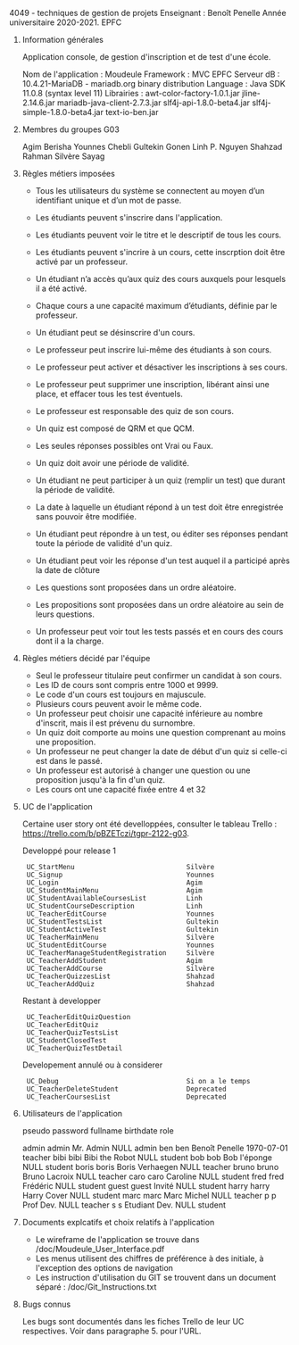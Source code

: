 4049 - techniques de gestion de projets
Enseignant : Benoît Penelle
Année universitaire 2020-2021.
EPFC

1. Information générales

    Application console, de gestion d'inscription et de test d'une école.

    Nom de l'application : Moudeule
    Framework : MVC EPFC
    Serveur dB : 10.4.21-MariaDB - mariadb.org binary distribution
    Language : Java SDK 11.0.8 (syntax level 11)
        Librairies : awt-color-factory-1.0.1.jar
                     jline-2.14.6.jar
                     mariadb-java-client-2.7.3.jar
                     slf4j-api-1.8.0-beta4.jar
                     slf4j-simple-1.8.0-beta4.jar
                     text-io-ben.jar

2. Membres du groupes G03

    Agim 	 Berisha
    Younnes  Chebli
    Gultekin Gonen
    Linh P.  Nguyen
    Shahzad  Rahman
    Silvère  Sayag

3. Règles métiers imposées

    - Tous les utilisateurs du système se connectent au moyen d’un identifiant unique et d’un mot de passe.
    - Les étudiants peuvent s'inscrire dans l'application.

    - Les étudiants peuvent voir le titre et le descriptif de tous les cours.
    - Les étudiants peuvent s'incrire à un cours, cette inscrption doit être activé par un professeur.
    - Un étudiant n’a accès qu’aux quiz des cours auxquels pour lesquels il a été activé.
    - Chaque cours a une capacité maximum d’étudiants, définie par le professeur.
    - Un étudiant peut se désinscrire d'un cours.
    - Le professeur peut inscrire lui-même des étudiants à son cours.
    - Le professeur peut activer et désactiver les inscriptions à ses cours.
    - Le professeur peut supprimer une inscription, libérant ainsi une place, et effacer tous les test éventuels.

    - Le professeur est responsable des quiz de son cours.
    - Un quiz est composé de QRM et que QCM.
    - Les seules réponses possibles ont Vrai ou Faux.
    - Un quiz doit avoir une période de validité.
    - Un étudiant ne peut participer à un quiz (remplir un test) que durant la période de validité.
    - La date à laquelle un étudiant répond à un test doit être enregistrée sans pouvoir être modifiée.
    - Un étudiant peut répondre à un test, ou éditer ses réponses pendant toute la période de validité d'un quiz.
    - Un étudiant peut voir les réponse d'un test auquel il a participé après la date de clôture
    - Les questions sont proposées dans un ordre aléatoire.
    - Les propositions sont proposées dans un ordre aléatoire au sein de leurs questions.
    - Un professeur peut voir tout les tests passés et en cours des cours dont il a la charge.

4. Règles métiers décidé par l'équipe

    - Seul le professeur titulaire peut confirmer un candidat à son cours.
    - Les ID de cours sont compris entre 1000 et 9999.
    - Le code d'un cours est toujours en majuscule. 
    - Plusieurs cours peuvent avoir le même code.
    - Un professeur peut choisir une capacité inférieure au nombre d'inscrit, mais il est prévenu du surnombre.
    - Un quiz doit comporte au moins une question comprenant au moins une proposition.
    - Un professeur ne peut changer la date de début d'un quiz si celle-ci est dans le passé.
    - Un professeur est autorisé à changer une question ou une proposition jusqu'à la fin d'un quiz.
    - Les cours ont une capacité fixée entre 4 et 32

5. UC de l'application

    Certaine user story ont été develloppées, consulter le tableau Trello : https://trello.com/b/pBZETczi/tgpr-2122-g03.
	
    Developpé pour release 1
	
        UC_StartMenu							Silvère
        UC_Signup								Younnes		
        UC_Login								Agim		
        UC_StudentMainMenu						Agim		
        UC_StudentAvailableCoursesList			Linh	
        UC_StudentCourseDescription				Linh		
        UC_TeacherEditCourse					Younnes		
        UC_StudentTestsList						Gultekin
        UC_StudentActiveTest					Gultekin		
        UC_TeacherMainMenu						Silvère		
        UC_StudentEditCourse					Younnes		
        UC_TeacherManageStudentRegistration		Silvère	
        UC_TeacherAddStudent					Agim		
        UC_TeacherAddCourse						Silvère		
        UC_TeacherQuizzesList					Shahzad	
        UC_TeacherAddQuiz						Shahzad		
		
    Restant à developper

        UC_TeacherEditQuizQuestion				
        UC_TeacherEditQuiz				
        UC_TeacherQuizTestsList				
        UC_StudentClosedTest				
        UC_TeacherQuizTestDetail				

    Developement annulé ou à considerer

        UC_Debug								Si on a le temps		
        UC_TeacherDeleteStudent					Deprecated		
        UC_TeacherCoursesList					Deprecated		


6. Utilisateurs de l'application

    pseudo	password	fullname			birthdate	role

    admin	admin		Mr. Admin			NULL		admin
    ben		ben			Benoît Penelle		1970-07-01	teacher
    bibi	bibi		Bibi the Robot		NULL		student
    bob		bob			Bob l'éponge		NULL		student
    boris	boris		Boris Verhaegen		NULL		teacher
    bruno	bruno		Bruno Lacroix		NULL		teacher
    caro	caro		Caroline			NULL		student
    fred	fred		Frédéric			NULL		student
    guest	guest		Invité				NULL		student
    harry	harry		Harry Cover			NULL		student
    marc	marc		Marc Michel			NULL		teacher
    p		p			Prof Dev.			NULL		teacher
    s		s			Etudiant Dev.		NULL		student


7. Documents explcatifs et choix relatifs à l'application

    - Le wireframe de l'application se trouve dans /doc/Moudeule_User_Interface.pdf
    - Les menus utilisent des chiffres de préférence à des initiale, à l'exception des options de navigation
    - Les instruction d'utilisation du GIT se trouvent dans un document séparé : /doc/Git_Instructions.txt
	
8. Bugs connus

    Les bugs sont documentés dans les fiches Trello de leur UC respectives.
    Voir dans paragraphe 5. pour l'URL.
